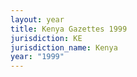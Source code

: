 ```yaml
---
layout: year
title: Kenya Gazettes 1999
jurisdiction: KE
jurisdiction_name: Kenya
year: "1999"
---
```

